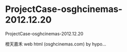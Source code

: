 ProjectCase-osghcinemas-2012.12.20
==================================

ProjectCase-osghcinemas-2012.12.20

橙天嘉禾 web html (osghcinemas.com) by hypo...
